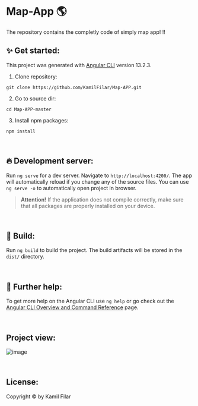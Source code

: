 # Map-App :earth_americas:
The repository contains the completly code of simply map app! :bangbang:

## :sparkles: Get started: 
This project was generated with [Angular CLI](https://github.com/angular/angular-cli) version 13.2.3.

1. Clone repository:
```
git clone https://github.com/KamilFilar/Map-APP.git
```

2. Go to source dir:
```
cd Map-APP-master
```

3. Install npm packages:
```
npm install
```
&nbsp;
## :fire: Development server:

Run `ng serve` for a dev server. Navigate to `http://localhost:4200/`. The app will automatically reload if you change any of the source files. You can use `ng serve -o` to automatically open project in browser.
> **Attention!** If the application does not compile correctly, make sure that all packages are properly installed on your device.

&nbsp;
## :construction_worker: Build:
Run `ng build` to build the project. The build artifacts will be stored in the `dist/` directory.

&nbsp;
## :mag_right: Further help:
To get more help on the Angular CLI use `ng help` or go check out the [Angular CLI Overview and Command Reference](https://angular.io/cli) page.

&nbsp;
## Project view:
![image](https://i.imgur.com/4I4K6qZ.png)

&nbsp;
## License:
Copyright © by Kamil Filar
